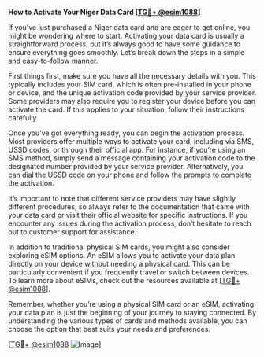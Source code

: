 **How to Activate Your Niger Data Card [[TG💪+ @esim1088](https://t.me/s/esim1088)]**

If you’ve just purchased a Niger data card and are eager to get online, you might be wondering where to start. Activating your data card is usually a straightforward process, but it’s always good to have some guidance to ensure everything goes smoothly. Let’s break down the steps in a simple and easy-to-follow manner.

First things first, make sure you have all the necessary details with you. This typically includes your SIM card, which is often pre-installed in your phone or device, and the unique activation code provided by your service provider. Some providers may also require you to register your device before you can activate the card. If this applies to your situation, follow their instructions carefully.

Once you’ve got everything ready, you can begin the activation process. Most providers offer multiple ways to activate your card, including via SMS, USSD codes, or through their official app. For instance, if you’re using an SMS method, simply send a message containing your activation code to the designated number provided by your service provider. Alternatively, you can dial the USSD code on your phone and follow the prompts to complete the activation.

It’s important to note that different service providers may have slightly different procedures, so always refer to the documentation that came with your data card or visit their official website for specific instructions. If you encounter any issues during the activation process, don’t hesitate to reach out to customer support for assistance.

In addition to traditional physical SIM cards, you might also consider exploring eSIM options. An eSIM allows you to activate your data plan directly on your device without needing a physical card. This can be particularly convenient if you frequently travel or switch between devices. To learn more about eSIMs, check out the resources available at [[TG💪+ @esim1088](https://t.me/s/esim1088)].

Remember, whether you’re using a physical SIM card or an eSIM, activating your data plan is just the beginning of your journey to staying connected. By understanding the various types of cards and methods available, you can choose the option that best suits your needs and preferences.

[[TG💪+ @esim1088](https://t.me/s/esim1088) ![Image](https://i.postimg.cc/Y0z9fWf4/image.png)]